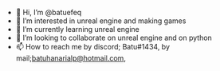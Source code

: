 - 👋 Hi, I’m @batuefeq
- 👀 I’m interested in unreal engine and making games
- 🌱 I’m currently learning unreal engine
- 💞️ I’m looking to collaborate on unreal engine and on python
- 📫 How to reach me by discord; Batu#1434, by mail;batuhanarialp@hotmail.com, 

<!---
batuefeq/batuefeq is a ✨ special ✨ repository because its `README.md` (this file) appears on your GitHub profile.
You can click the Preview link to take a look at your changes.
--->
